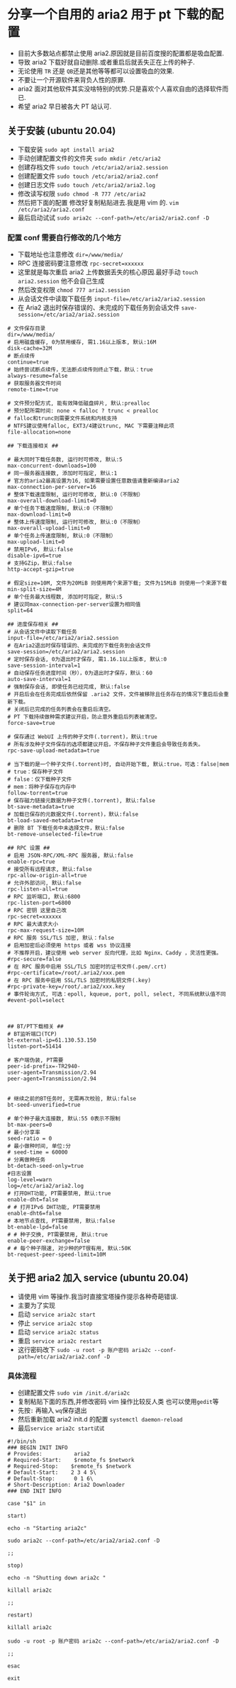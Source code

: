 # 分享一个自用的 aria2 用于 pt 下载的配置

- 目前大多数站点都禁止使用 aria2.原因就是目前百度搜的配置都是吸血配置.
- 导致 aria2 下载好就自动删除.或者重启后就丢失正在上传的种子.
- 无论使用 `TR` 还是 `QB`还是其他等等都可以设置吸血的效果.
- 不要让一个开源软件来背负人性的原罪.
- aria2 面对其他软件其实没啥特别的优势.只是喜欢个人喜欢自由的选择软件而已.
- 希望 aria2 早日被各大 PT 站认可.

## 关于安装 (ubuntu 20.04)

- 下载安装 `sudo apt install aria2`
- 手动创建配置文件的文件夹 `sudo mkdir /etc/aria2`
- 创建存档文件 `sudo touch /etc/aria2/aria2.session`
- 创建配置文件 `sudo touch /etc/aria2/aria2.conf`
- 创建日志文件 `sudo touch /etc/aria2/aria2.log`
- 修改读写权限 `sudo chmod -R 777 /etc/aria2`
- 然后把下面的配置 修改好复制粘贴进去.我是用 vim 的. `vim /etc/aria2/aria2.conf`
- 最后启动试试 `sudo aria2c --conf-path=/etc/aria2/aria2.conf -D`

### 配置 conf 需要自行修改的几个地方

- 下载地址也注意修改 `dir=/www/media/`
- RPC 连接密码要注意修改 `rpc-secret=xxxxxx`
- 这里就是每次重启 aria2 上传数据丢失的核心原因.最好手动 `touch aria2.session` 他不会自己生成
- 然后改变权限 `chmod 777 aria2.session`
- 从会话文件中读取下载任务 `input-file=/etc/aria2/aria2.session`
- 在 Aria2 退出时保存错误的、未完成的下载任务到会话文件 `save-session=/etc/aria2/aria2.session`

```
# 文件保存目录
dir=/www/media/
# 启用磁盘缓存, 0为禁用缓存, 需1.16以上版本, 默认:16M
disk-cache=32M
# 断点续传
continue=true
# 始终尝试断点续传，无法断点续传则终止下载，默认：true
always-resume=false
# 获取服务器文件时间
remote-time=true

# 文件预分配方式, 能有效降低磁盘碎片, 默认:prealloc
# 预分配所需时间: none < falloc ? trunc < prealloc
# falloc和trunc则需要文件系统和内核支持
# NTFS建议使用falloc, EXT3/4建议trunc, MAC 下需要注释此项
file-allocation=none

## 下载连接相关 ##

# 最大同时下载任务数, 运行时可修改, 默认:5
max-concurrent-downloads=100
# 同一服务器连接数, 添加时可指定, 默认:1
# 官方的aria2最高设置为16, 如果需要设置任意数值请重新编译aria2
max-connection-per-server=16
# 整体下载速度限制, 运行时可修改, 默认:0（不限制）
max-overall-download-limit=0
# 单个任务下载速度限制, 默认:0（不限制）
max-download-limit=0
# 整体上传速度限制, 运行时可修改, 默认:0（不限制）
max-overall-upload-limit=0
# 单个任务上传速度限制, 默认:0（不限制）
max-upload-limit=0
# 禁用IPv6, 默认:false
disable-ipv6=true
# 支持GZip，默认:false
http-accept-gzip=true

# 假定size=10M, 文件为20MiB 则使用两个来源下载; 文件为15MiB 则使用一个来源下载
min-split-size=4M
# 单个任务最大线程数, 添加时可指定, 默认:5
# 建议同max-connection-per-server设置为相同值
split=64

## 进度保存相关 ##
# 从会话文件中读取下载任务
input-file=/etc/aria2/aria2.session
# 在Aria2退出时保存错误的、未完成的下载任务到会话文件
save-session=/etc/aria2/aria2.session
# 定时保存会话, 0为退出时才保存, 需1.16.1以上版本, 默认:0
save-session-interval=1
# 自动保存任务进度时间（秒），0为退出时才保存，默认：60
auto-save-interval=1
# 强制保存会话, 即使任务已经完成, 默认:false
# 开启后会在任务完成后依然保留 .aria2 文件，文件被移除且任务存在的情况下重启后会重新下载。
# 关闭后已完成的任务列表会在重启后清空。
# PT 下载持续做种需求建议开启，防止意外重启后列表被清空。
force-save=true

# 保存通过 WebUI 上传的种子文件(.torrent)，默认:true
# 所有涉及种子文件保存的选项都建议开启，不保存种子文件重启会导致任务丢失。
rpc-save-upload-metadata=true

# 当下载的是一个种子文件(.torrent)时, 自动开始下载, 默认:true，可选：false|mem
# true：保存种子文件
# false：仅下载种子文件
# mem：将种子保存在内存中
follow-torrent=true
# 保存磁力链接元数据为种子文件(.torrent), 默认:false
bt-save-metadata=true
# 加载已保存的元数据文件(.torrent)，默认:false
bt-load-saved-metadata=true
# 删除 BT 下载任务中未选择文件，默认:false
bt-remove-unselected-file=true

## RPC 设置 ##
# 启用 JSON-RPC/XML-RPC 服务器, 默认:false
enable-rpc=true
# 接受所有远程请求, 默认:false
rpc-allow-origin-all=true
# 允许外部访问, 默认:false
rpc-listen-all=true
# RPC 监听端口, 默认:6800
rpc-listen-port=6800
# RPC 密钥 这里自己改
rpc-secret=xxxxxx
# RPC 最大请求大小
rpc-max-request-size=10M
# RPC 服务 SSL/TLS 加密, 默认：false
# 启用加密后必须使用 https 或者 wss 协议连接
# 不推荐开启，建议使用 web server 反向代理，比如 Nginx、Caddy ，灵活性更强。
#rpc-secure=false
# 在 RPC 服务中启用 SSL/TLS 加密时的证书文件(.pem/.crt)
#rpc-certificate=/root/.aria2/xxx.pem
# 在 RPC 服务中启用 SSL/TLS 加密时的私钥文件(.key)
#rpc-private-key=/root/.aria2/xxx.key
# 事件轮询方式, 可选：epoll, kqueue, port, poll, select, 不同系统默认值不同
#event-poll=select



## BT/PT下载相关 ##
# BT监听端口(TCP)
bt-external-ip=61.130.53.150
listen-port=51414

# 客户端伪装, PT需要
peer-id-prefix=-TR2940-
user-agent=Transmission/2.94
peer-agent=Transmission/2.94


# 继续之前的BT任务时, 无需再次校验, 默认:false
bt-seed-unverified=true

# 单个种子最大连接数, 默认:55 0表示不限制
bt-max-peers=0
# 最小分享率
seed-ratio = 0
# 最小做种时间, 单位:分
# seed-time = 60000
# 分离做种任务
bt-detach-seed-only=true
#日志设置
log-level=warn
log=/etc/aria2/aria2.log
# 打开DHT功能, PT需要禁用, 默认:true
enable-dht=false
# # 打开IPv6 DHT功能, PT需要禁用
enable-dht6=false
# 本地节点查找, PT需要禁用, 默认:false
bt-enable-lpd=false
# # 种子交换, PT需要禁用, 默认:true
enable-peer-exchange=false
# # 每个种子限速, 对少种的PT很有用, 默认:50K
bt-request-peer-speed-limit=10M
```

## 关于把 aria2 加入 service (ubuntu 20.04)

- 请使用 vim 等操作.我当时直接宝塔操作提示各种奇葩错误.
- 主要为了实现
- 启动 `service aria2c start`
- 停止 `service aria2c stop`
- 启动 `service aria2c status`
- 重启 `service aria2c restart`
- 这行密码改下 `sudo -u root -p 账户密码 aria2c --conf-path=/etc/aria2/aria2.conf -D`

### 具体流程

- 创建配置文件 `sudo vim /init.d/aria2c`
- 复制粘贴下面的东西,并修改密码 vim 操作比较反人类 也可以使用`gedit`等
- 先按`:` 再输入 `wq`保存退出
- 然后重新加载 aria2 init.d 的配置 `systemctl daemon-reload`
- 最后`service aria2c start试试`

```
#!/bin/sh
### BEGIN INIT INFO
# Provides:          aria2
# Required-Start:    $remote_fs $network
# Required-Stop:    $remote_fs $network
# Default-Start:    2 3 4 5\
# Default-Stop:      0 1 6\
# Short-Description: Aria2 Downloader
### END INIT INFO

case "$1" in

start)

echo -n "Starting aria2c"

sudo aria2c --conf-path=/etc/aria2/aria2.conf -D

;;

stop)

echo -n "Shutting down aria2c "

killall aria2c

;;

restart)

killall aria2c

sudo -u root -p 账户密码 aria2c --conf-path=/etc/aria2/aria2.conf -D

;;

esac

exit
```
